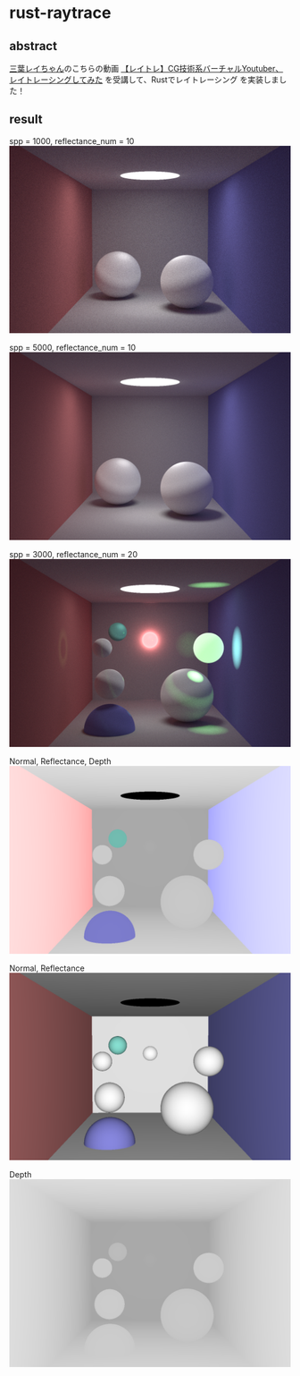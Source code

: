 # rust-raytrace
## abstract
[三葉レイちゃん](https://twitter.com/mitsuba_rei)のこちらの動画
[【レイトレ】CG技術系バーチャルYoutuber、レイトレーシングしてみた](https://www.youtube.com/watch?v=4XeJEDuhyPs&t=379s)
を受講して、Rustでレイトレーシング を実装しました！

## result
spp = 1000, reflectance_num = 10
![result-1000-10](result-1000-10.png)

spp = 5000, reflectance_num = 10
![result-5000-10](result-5000-10.png)

spp = 3000, reflectance_num = 20
![result2-3000-20](result-3000-20.png)

Normal, Reflectance, Depth
![result2-dnc](result-DepthNormalColor.png)

Normal, Reflectance
![result2-nc](result-NormalColor.png)

Depth
![result2-d](result-Depth.png)